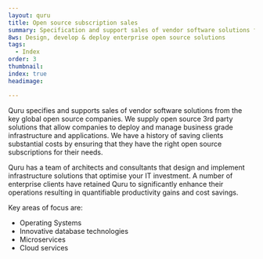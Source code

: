 ```yaml
---
layout: quru
title: Open source subscription sales
summary: Specification and support sales of vendor software solutions from the key global open source companies.
8ws: Design, develop & deploy enterprise open source solutions
tags:
  - Index
order: 3
thumbnail:
index: true
headimage:

---
```


Quru specifies and supports sales of vendor software solutions from the key global open source companies. We supply open source 3rd party solutions that allow companies to deploy and manage business grade infrastructure and applications. We have a history of saving clients substantial costs by ensuring that they have the right open source subscriptions for their needs.

Quru has a team of architects and consultants that design and implement infrastructure solutions that optimise your IT investment. A number of enterprise clients have retained Quru to significantly enhance their operations resulting in quantifiable productivity gains and cost savings.

Key areas of focus are:

* Operating Systems
* Innovative database technologies
* Microservices
* Cloud services
